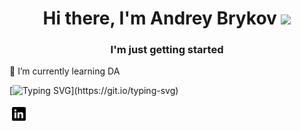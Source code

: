 <h1 align="center">Hi there, I'm Andrey Brykov</a> 
<img src="https://github.com/blackcater/blackcater/raw/main/images/Hi.gif" height="32"/></h1>
<h3 align="center">I'm just getting started</h3>


🌱 I’m currently learning DA

[![Typing SVG](https://readme-typing-svg.herokuapp.com?color=%2336BCF7&lines=data+analytics+/+big+data+/...)](https://git.io/typing-svg)

<img src="https://github.com/AndreyBrykov/AndreyBrykov/blob/main/in.png" alt="альтернативный текст">

<!--
**AndreyBrykov/AndreyBrykov** is a ✨ _special_ ✨ repository because its `README.md` (this file) appears on your GitHub profile.

Here are some ideas to get you started:

- 🔭 I’m currently working on ...
- 🌱 I’m currently learning DA, DS
- 👯 I’m looking to collaborate on ...
- 🤔 I’m looking for help with ...
- 💬 Ask me about ...
- 📫 How to reach me: ...
- 😄 Pronouns: ...
- ⚡ Fun fact: ...
-->
